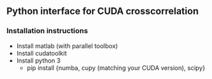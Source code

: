 ## Python interface for CUDA crosscorrelation

### Installation instructions
    
* Install matlab (with parallel toolbox)
* Install cudatoolkit
* Install python 3
    * pip install {numba, cupy (matching your CUDA version), scipy}

